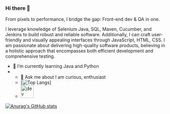 ### Hi there 👋

From pixels to performance, I bridge the gap: Front-end dev & QA in one.

I leverage knowledge of Selenium Java, SQL, Maven, Cucumber, and Jenkins to build robust and reliable software. Additionally, I can craft user-friendly and visually appealing interfaces through JavaScript, HTML, CSS. I am passionate about delivering high-quality software products, believing in a holistic approach that encompasses both efficient development and comprehensive testing.

- 🌱 I’m currently learning Java and Python
- - 💬 Ask me about I am curious, enthusiast
  - [![Top Langs](https://github-readme-stats.vercel.app/api/top-langs/?username=Devfront-end)]
  - [<img src='https://cdn.jsdelivr.net/npm/simple-icons@3.0.1/icons/hashnode.svg' alt='dev' height='40'>](https://jules.hashnode.dev/)  
<!--
**Devfront-end/Devfront-end** is a ✨ _special_ ✨ repository because its `README.md` (this file) appears on your GitHub profile.




-->
[![Anurag's GitHub stats](https://github-readme-stats.vercel.app/api?username=Devfront-end)](https://github.com/anuraghazra/github-readme-stats)
